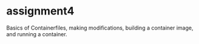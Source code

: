 # assignment4
Basics of Containerfiles, making modifications, building a container image, and running a container.
